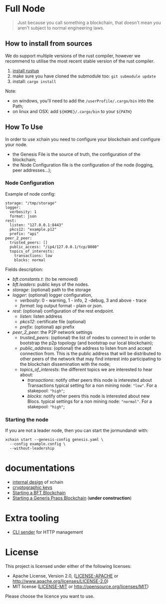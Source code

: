 # Full Node

> Just because you call something a blockchain, that doesn't mean you aren't subject to normal engineering laws.

## How to install from sources

We do support multiple versions of the rust compiler, however we recommend
to utilise the most recent stable version of the rust compiler.

1. [install rustup](https://www.rust-lang.org/tools/install)
2. make sure you have cloned the submodule too: `git submodule update`
3. install: `cargo install`

Note:

* on windows, you'll need to add the `/userProfile/.cargo/bin` into the Path;
* on linux and OSX: add `${HOME}/.cargo/bin` to your `${PATH}`

## How To Use

In order to use xchain you need to configure your blockchain and
configure your node.

* the Genesis File is the source of truth, the configuration of the blockchain;
* the Node Configuration file is the configuration of the node (logging, peer addresses...);

### Node Configuration

Example of node config:

```
storage: "/tmp/storage"
logger:
  verbosity: 1
  format: json
rest:
  listen: "127.0.0.1:8443"
  pkcs12: "example.p12"
  prefix: "api"
peer_2_peer:
  trusted_peers: []
  public_access: "/ip4/127.0.0.1/tcp/8080"
  topics_of_interests:
    transactions: low
    blocks: normal
```

Fields description:

  - *bft.constants.t*: (to be removed)
  - *bft.leaders*: public keys of the nodes.
  - *storage*: (optional) path to the storage
  - *logger*: (optional) logger configuration,
     - *verbosity*: 0 - warning, 1 - info, 2 -debug, 3 and above - trace
     - *format*: log output format - plain or json.
  - *rest*: (optional) configuration of the rest endpoint.
     - *listen*: listen address
     - *pkcs12*: certificate file (optional)
     - *prefix*: (optional) api prefix
  - *peer_2_peer*: the P2P network settings
     - *trusted_peers*: (optional) the list of nodes to connect to in order to
       bootstrap the p2p topology (and bootstrap our local blockchain);
     - *public_address*: (optional) the address to listen from and accept connection
       from. This is the public address that will be distributed to other peers
       of the network that may find interest into participating to the blockchain
       dissemination with the node;
     - *topics_of_interests*: the different topics we are interested to hear about:
       - *transactions*: notify other peers this node is interested about Transactions
         typical setting for a non mining node: `"low"`. For a stakepool: `"high"`;
       - *blocks*: notify other peers this node is interested about new Blocs.
         typical settings for a non mining node: `"normal"`. For a stakepool: `"high"`;

### Starting the node

If you are not a leader node, then you can start the jormundandr with:

```
xchain start --genesis-config genesis.yaml \
  --config example.config \
  --without-leadership
```

# documentations

* [internal design](./doc/internal_design.md) of xchain
* [cryptographic keys](./doc/xchain_keys.md)
* [Starting a BFT Blockchain](./doc/starting_bft_blockchain.md)
* [Starting a Generis Praos Blockchain](#) (**under construction**)

# Extra tooling

* [CLI sender](./doc/cli_sender.md) for HTTP management

# License

This project is licensed under either of the following licenses:

 * Apache License, Version 2.0, ([LICENSE-APACHE](LICENSE-APACHE) or
   http://www.apache.org/licenses/LICENSE-2.0)
 * MIT license ([LICENSE-MIT](LICENSE-MIT) or
   http://opensource.org/licenses/MIT)

Please choose the licence you want to use.
